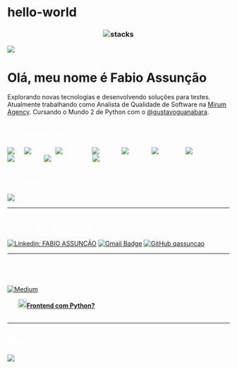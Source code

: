 # hello-world

<h3 align="center">
<img src="https://github.com/qassuncao/hello-world/raw/main/image-readme/qassuncao-5.gif" alt="stacks"/>
</h3>

![](https://komarev.com/ghpvc/?username=qassuncao&color=E39F20)

<h1 font color="white">Olá, meu nome é Fabio Assunção</h1>

Explorando novas tecnologias e desenvolvendo soluções para testes. Atualmente trabalhando como Analista de Qualidade de Software na <a href="http://www.mirumagency.com.br">Mirum Agency</a>. Cursando o Mundo 2 de Python com o <a href="https://github.com/gustavoguanabara">@gustavoguanabara<a>.

<h2><font color="white">Ferramentas</h2>

  ![Git](https://img.shields.io/badge/Git-E39F20?style=for-the-badge&logo=git&logoColor=black)
  ![Jenkins](https://img.shields.io/badge/Jenkins-E39F20?style=for-the-badge&logo=jenkins&logoColor=black)
  ![Bitbucket](https://img.shields.io/badge/Bitbucket-E39F20?style=for-the-badge&logo=bitbucket&logoColor=black)
  ![Docker](https://img.shields.io/badge/Docker-E39F20?style=for-the-badge&logo=docker&logoColor=black)
  ![MySQL](https://img.shields.io/badge/MySQL-E39F20?style=for-the-badge&logo=mysql&logoColor=black)
  ![Postman](https://img.shields.io/badge/Postman-E39F20?style=for-the-badge&logo=postman&logoColor=black)
  ![Postgreqsl](https://img.shields.io/badge/PostgreSQL-E39F20?style=for-the-badge&logo=postgresql&logoColor=black)
  ![Mongodb](https://img.shields.io/badge/MongoDB-E39F20?style=for-the-badge&logo=mongodb&logoColor=black)
  ![Amazon AWS](https://img.shields.io/badge/Amazon_AWS-E39F20?style=for-the-badge&logo=amazon-aws&logoColor=black)
  ![SonarQube](https://img.shields.io/badge/SonarQube-E39F20?style=for-the-badge&logo=sonarqube&logoColor=black)

<h2>Linguagens</h2>

  ![Python](https://img.shields.io/badge/Python-E39F20?style=for-the-badge&logo=python&logoColor=black)

---
<h2>Onde me encontrar</h2> 

[![Linkedin: FABIO ASSUNÇÃO](https://img.shields.io/badge/-Linkedin-E39F20?style=for-the-badge&logo=Linkedin&logoColor=black&link=https://www.linkedin.com/in/fabio-assunção-qa/)](https://www.linkedin.com/in/fabio-assunção-qa/)
[![Gmail Badge](https://img.shields.io/badge/-Gmail-E39F20?style=for-the-badge&logo=gmail&logoColor=black&link=mailto:fabiomoraisassuncao@gmail.com)](mailto:fabiomoraisassuncao@gmail.com)
[![GitHub qassuncao](https://img.shields.io/badge/GitHub-E39F20?style=for-the-badge&logo=github&logoColor=black)](https://github.com/qassuncao/)


---

<h2>Postagens recentes</h2>

[![Medium](https://img.shields.io/badge/Medium-12100E?style=for-the-badge&logo=medium&logoColor=white)](https://medium.com/@fabiomoraisassuncao)

<ul>
  <li><a href="https://medium.com/@fabiomoraisassuncao/frontend-com-python-1a6ec2b5b9dc"><b><img src="https://emojipedia-us.s3.dualstack.us-west-1.amazonaws.com/thumbs/240/apple/237/fire_1f525.png" width="20" alt="new"/>Frontend com Python?</b></a><br/><i>Conheça o PyScript.</i></li>
</ul>

---

<h2>Stats</h2>

![Qassuncao GitHub stats](https://github-readme-stats.vercel.app/api?username=qassuncao&show_icons=true&theme=great-gatsby)
